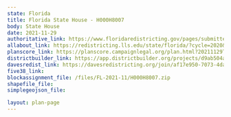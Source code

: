 ```yaml
---
state: Florida
title: Florida State House - H000H8007
body: State House
date: 2021-11-29
authoritative_link: https://www.floridaredistricting.gov/pages/submitted-plans
allabout_link: https://redistricting.lls.edu/state/florida/?cycle=2020&level=Congress&startdate=
planscore_link: https://planscore.campaignlegal.org/plan.html?20211129T170015.973384913Z
districtbuilder_link: https://app.districtbuilder.org/projects/d9ab504a-2538-4fa3-b198-c1b549e57349
davesredist_link: https://davesredistricting.org/join/af17e950-7073-4dad-bcc5-298029521ebc
five38_link:
blockassignment_file: /files/FL-2021-11/H000H8007.zip
shapefile_file:
simplegeojson_file:

layout: plan-page
---
```

